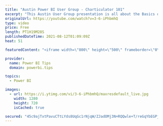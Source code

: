 ```yaml
---
title: "Austin Power BI User Group - Charticulator 101"
excerpt: "This Austin User Group presentation is all about the Basics of Charticulator. We also go through three demos of visual creations. 1. Build a fancy Bar chart mirroring what is done in desktop 2. Cool chart with stacked bars and scatter plot 3. Box and Whisker chart  Follow Mike on LinkedIn: https://www.linkedin.com/in/michaelcarlo/"
originalUrl: https://youtube.com/watch?v=3-6-iPhbmhQ
type: video
price: Free
length: PT1H19M28S
publishedDateTime: 2021-08-12T01:09:09Z
heat: 51

featuredContent: "<iframe width=\"800\" height=\"500\" frameborder=\"0\" src=\"https://www.youtube.com/embed/3-6-iPhbmhQ\" allow=\"accelerometer; autoplay; encrypted-media; gyroscope; picture-in-picture\" allowfullscreen></iframe>"

provider:
  name: Power BI Tips
  domain: powerbi.tips

topics:
  - Power BI

images:
  - url: https://i.ytimg.com/vi/3-6-iPhbmhQ/maxresdefault_live.jpg
    width: 1280
    height: 720
    isCached: true

secured: "45c9ajTxtPavuCTtLYds8UqGc1rNjqW/ZJadOMj3N+RQQwle+T/reGqYbEGPjwe/BreM9hGOPwgY0YRAuCJEreJdYVm/GPaefxrZ+yFk0C/78cx1j/nyfkYoTVAYJ/Ybt7WW3kXYv9F2B5gVUF2f5Yma57ElOVYEBWxcRAdSgyS+49dnYz2q3okuisH8R1JDpX0cc0z0g7TzHHEMZ8BjfclBpjl91kMFIlroFhIsLdb1G5VHuALDbUjTOxL5FmL1rElmnxfIicAyguFjqV8KNZizSCkJqBoMyBYNkZcIWdH3stATh35oy8gv2hGB94mebvmnrNZ5UiMHcuN1uSaqnZdajur4M5wkQbqEvBG9QPXBXWHj8BMQk7ZFQSeXWF3iMx9ss+gLQq6uQMmOdbMl7V0YcLEc1Ip6/YxOnXi1Ipw=;XrrhQev/TKIxco+BqIGYOA=="
---
```


